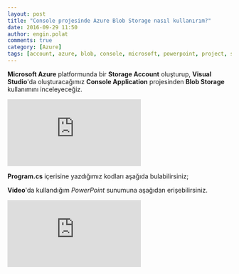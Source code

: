 ```yaml
---
layout: post
title: "Console projesinde Azure Blob Storage nasıl kullanırım?"
date: 2016-09-29 11:50
author: engin.polat
comments: true
category: [Azure]
tags: [account, azure, blob, console, microsoft, powerpoint, project, storage, visual studio, youtube]
---
```

**Microsoft Azure** platformunda bir **Storage Account** oluşturup, **Visual Studio**'da oluşturacağımız **Console Application** projesinden **Blob Storage** kullanımını inceleyeceğiz.

<div class="embed-responsive embed-responsive-16by9"><iframe class="embed-responsive-item" src="https://www.youtube.com/embed/KvgMXh0eQfs" frameborder="0" allowfullscreen></iframe></div>

**Program.cs** içerisine yazdığımız kodları aşağıda bulabilirsiniz;

<script src="https://gist.github.com/polatengin/16f8fa0f1ea0d19af96d542f7d0ea835.js?file=Program.cs"></script>

**Video**'da kullandığım *PowerPoint* sunumuna aşağıdan erişebilirsiniz.

<div class="embed-responsive embed-responsive-16by9"><iframe class="embed-responsive-item" src="https://www.slideshare.net/slideshow/embed_code/76137596" frameborder="0" marginwidth="0" marginheight="0" scrolling="no"></iframe></div>